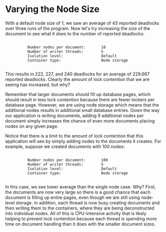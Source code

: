 # Varying the Node Size

With a default node size of 1, we saw an average of 43 reported deadlocks over three runs of the program. Now let's try increasing the size of the document to see what it does to the number of reported deadlocks:


```

          Number nodes per document:       10
          Number of writer threads:        5
          Isolation level:                 Default
          Container type:                  Node storage
        
```

This results in 222, 227, and 240 deadlocks for an average of 229.667 reported deadlocks. Clearly the amount of lock contention that we are seeing has increased, but why?


Remember that larger documents should fill up database pages, which should result in less lock contention because there are fewer lockers per database page. However, we are using node storage which means that the additional nodes results in additional small database entries. Given the way our application is writing documents, adding 9 additional nodes per document simply increases the chance of even more documents placing nodes on any given page.


Notice that there is a limit to the amount of lock contention that this application will see by simply adding nodes to the documents it creates. For example, suppose we created documents with 100 nodes:


```

          Number nodes per document:       100
          Number of writer threads:        5
          Isolation level:                 Default
          Container type:                  Node storage
        
```

In this case, we see lower average than the single node case. Why? First, the documents are now very large so there is a good chance that each document is filling up entire pages, even though we are still using node-level storage. In addition, each thread is now busy creating documents and then writing them to the containers, where they are being deconstructed into individual nodes. All of this is CPU-intensive activity that is likely helping to prevent lock contention because each thread is spending more time on document handling than it does with the smaller document sizes.


